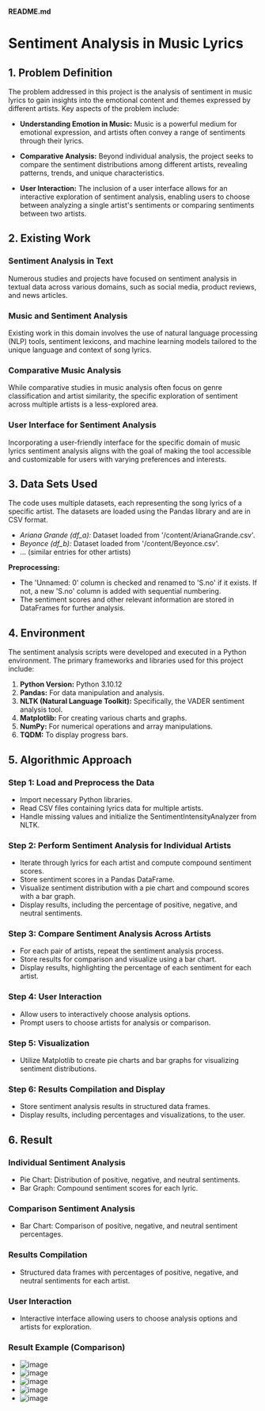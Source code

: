 **README.md**

# Sentiment Analysis in Music Lyrics

## 1. Problem Definition

The problem addressed in this project is the analysis of sentiment in music lyrics to gain insights into the emotional content and themes expressed by different artists. Key aspects of the problem include:

- **Understanding Emotion in Music:**
  Music is a powerful medium for emotional expression, and artists often convey a range of sentiments through their lyrics.

- **Comparative Analysis:**
  Beyond individual analysis, the project seeks to compare the sentiment distributions among different artists, revealing patterns, trends, and unique characteristics.

- **User Interaction:**
  The inclusion of a user interface allows for an interactive exploration of sentiment analysis, enabling users to choose between analyzing a single artist's sentiments or comparing sentiments between two artists.

## 2. Existing Work

### Sentiment Analysis in Text

Numerous studies and projects have focused on sentiment analysis in textual data across various domains, such as social media, product reviews, and news articles.

### Music and Sentiment Analysis

Existing work in this domain involves the use of natural language processing (NLP) tools, sentiment lexicons, and machine learning models tailored to the unique language and context of song lyrics.

### Comparative Music Analysis

While comparative studies in music analysis often focus on genre classification and artist similarity, the specific exploration of sentiment across multiple artists is a less-explored area.

### User Interface for Sentiment Analysis

Incorporating a user-friendly interface for the specific domain of music lyrics sentiment analysis aligns with the goal of making the tool accessible and customizable for users with varying preferences and interests.

## 3. Data Sets Used

The code uses multiple datasets, each representing the song lyrics of a specific artist. The datasets are loaded using the Pandas library and are in CSV format.

- *Ariana Grande (df_a):* Dataset loaded from '/content/ArianaGrande.csv'.
- *Beyonce (df_b):* Dataset loaded from '/content/Beyonce.csv'.
- ... (similar entries for other artists)

**Preprocessing:**
- The 'Unnamed: 0' column is checked and renamed to 'S.no' if it exists. If not, a new 'S.no' column is added with sequential numbering.
- The sentiment scores and other relevant information are stored in DataFrames for further analysis.

## 4. Environment

The sentiment analysis scripts were developed and executed in a Python environment. The primary frameworks and libraries used for this project include:

1. **Python Version:** Python 3.10.12
2. **Pandas:** For data manipulation and analysis.
3. **NLTK (Natural Language Toolkit):** Specifically, the VADER sentiment analysis tool.
4. **Matplotlib:** For creating various charts and graphs.
5. **NumPy:** For numerical operations and array manipulations.
6. **TQDM:** To display progress bars.

## 5. Algorithmic Approach

### Step 1: Load and Preprocess the Data

- Import necessary Python libraries.
- Read CSV files containing lyrics data for multiple artists.
- Handle missing values and initialize the SentimentIntensityAnalyzer from NLTK.

### Step 2: Perform Sentiment Analysis for Individual Artists

- Iterate through lyrics for each artist and compute compound sentiment scores.
- Store sentiment scores in a Pandas DataFrame.
- Visualize sentiment distribution with a pie chart and compound scores with a bar graph.
- Display results, including the percentage of positive, negative, and neutral sentiments.

### Step 3: Compare Sentiment Analysis Across Artists

- For each pair of artists, repeat the sentiment analysis process.
- Store results for comparison and visualize using a bar chart.
- Display results, highlighting the percentage of each sentiment for each artist.

### Step 4: User Interaction

- Allow users to interactively choose analysis options.
- Prompt users to choose artists for analysis or comparison.

### Step 5: Visualization

- Utilize Matplotlib to create pie charts and bar graphs for visualizing sentiment distributions.

### Step 6: Results Compilation and Display

- Store sentiment analysis results in structured data frames.
- Display results, including percentages and visualizations, to the user.

## 6. Result

### Individual Sentiment Analysis

- Pie Chart: Distribution of positive, negative, and neutral sentiments.
- Bar Graph: Compound sentiment scores for each lyric.

### Comparison Sentiment Analysis

- Bar Chart: Comparison of positive, negative, and neutral sentiment percentages.

### Results Compilation

- Structured data frames with percentages of positive, negative, and neutral sentiments for each artist.

### User Interaction

- Interactive interface allowing users to choose analysis options and artists for exploration.

### Result Example (Comparison)

- ![image](https://github.com/Akanksharao24/Sentiment-Analysis-on-Music-NLP/assets/108931784/353f4a2d-5e0a-49c9-9ace-336e97401300)
- ![image](https://github.com/Akanksharao24/Sentiment-Analysis-on-Music-NLP/assets/108931784/0ec62945-16bd-4493-b1be-72ca0f182cfe)
- ![image](https://github.com/Akanksharao24/Sentiment-Analysis-on-Music-NLP/assets/108931784/928ca05d-8aba-479c-92d0-8c1dda34a00d)
- ![image](https://github.com/Akanksharao24/Sentiment-Analysis-on-Music-NLP/assets/108931784/ed706fb8-1c36-404c-95b0-93463500703b)
- ![image](https://github.com/Akanksharao24/Sentiment-Analysis-on-Music-NLP/assets/108931784/7e052d8c-b1e8-46a2-b0d3-181f379fdb43)






